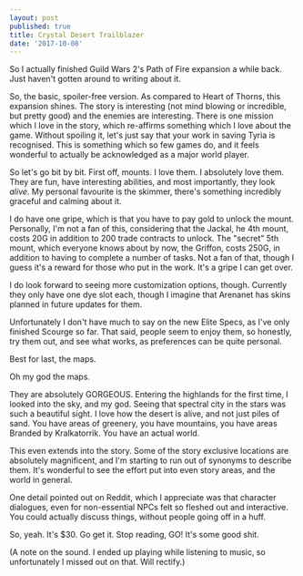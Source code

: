 ```yaml
---
layout: post
published: true
title: Crystal Desert Trailblazer
date: '2017-10-08'
---
```

So I actually finished Guild Wars 2's Path of Fire expansion a while back. Just haven't gotten around to writing about it.

So, the basic, spoiler-free version. As compared to Heart of Thorns, this expansion shines. The story is interesting (not mind blowing or incredible, but pretty good) and the enemies are interesting. There is one mission which I love in the story, which re-affirms something which I love about the game. Without spoiling it, let's just say that your work in saving Tyria is recognised. This is something which so few games do, and it feels wonderful to actually be acknowledged as a major world player.

So let's go bit by bit. First off, mounts. I love them. I absolutely love them. They are fun, have interesting abilities, and most importantly, they look _alive_. My personal favourite is the skimmer, there's something incredibly graceful and calming about it.

I do have one gripe, which is that you have to pay gold to unlock the mount. Personally, I'm not a fan of this, considering that the Jackal, he 4th mount, costs 20G in addition to 200 trade contracts to unlock. The "secret" 5th mount, which everyone knows about by now, the Griffon, costs 250G, in addition to having to complete a number of tasks. Not a fan of that, though I guess it's a reward for those who put in the work. It's a gripe I can get over.

I do look forward to seeing more customization options, though. Currently they only have one dye slot each, though I imagine that Arenanet has skins planned in future updates for them.

Unfortunately I don't have much to say on the new Elite Specs, as I've only finished Scourge so far. That said, people seem to enjoy them, so honestly, try them out, and see what works, as preferences can be quite personal.

Best for last, the maps.

Oh my god the maps.

They are absolutely GORGEOUS. Entering the highlands for the first time, I looked into the sky, and my god. Seeing that spectral city in the stars was such a beautiful sight. I love how the desert is alive, and not just piles of sand. You have areas of greenery, you have mountains, you have areas Branded by Kralkatorrik. You have an actual world.

This even extends into the story. Some of the story exclusive locations are absolutely magnificent, and I'm starting to run out of synonyms to describe them. It's wonderful to see the effort put into even story areas, and the world in general.

One detail pointed out on Reddit, which I appreciate was that character dialogues, even for non-essential NPCs felt so fleshed out and interactive. You could actually discuss things, without people going off in a huff.

So, yeah. It's $30. Go get it. Stop reading, GO! It's some good shit.

(A note on the sound. I ended up playing while listening to music, so unfortunately I missed out on that. Will rectify.)